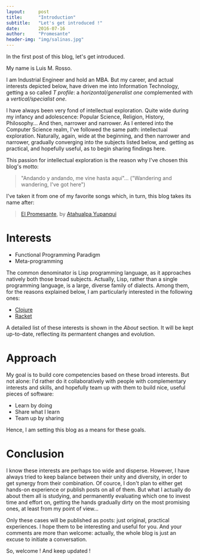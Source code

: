 ```yaml
---
layout:     post
title:      "Introduction"
subtitle:   "Let's get introduced !"
date:       2016-07-16
author:     "Promesante"
header-img: "img/salinas.jpg"
---
```


In the first post of this blog, let's get introduced.

My name is Luis M. Rosso.

I am Industrial Engineer and hold an MBA. But my career, and actual interests depicted below, have driven me into Information Technology, getting a so called _T profile_: a _horizontal/generalist one_ complemented with a _vertical/specialist one_.

I have always been very fond of intellectual exploration. Quite wide during my infancy and adolescence: Popular Science, Religion, History, Philosophy... And then, narrower and narrower. As I entered into the Computer Science realm, I've followed the same path: intellectual exploration. Naturally, again, wide at the beginning, and then narrower and narrower, gradually converging into the subjects listed below, and getting as practical, and hopefully useful, as to begin sharing findings here.

This passion for intellectual exploration is the reason why I've chosen this blog's motto:

> "Andando y andando, me vine hasta aquí"...
> ("Wandering and wandering, I've got here")

I've taken it from one of my favorite songs which, in turn, this blog takes its name after:

> [El Promesante](https://www.youtube.com/watch?v=NeRb39bObgM&t=41m11s), by [Atahualpa Yupanqui](https://en.wikipedia.org/wiki/Atahualpa_Yupanqui)


# Interests

* Functional Programming Paradigm
* Meta-programming

The common denominator is Lisp programming language, as it approaches natively both those broad subjects. Actually, Lisp, rather than a single programming language, is a large, diverse family of dialects. Among them, for the reasons explained below, I am particularly interested in the following ones:

* [Clojure](http://clojure.org)
* [Racket](http://racket-lang.org)

A detailed list of these interests is shown in the _About_ section. It will be kept up-to-date, reflecting its permantent changes and evolution.


# Approach

My goal is to build core competencies based on these  broad interests. But not alone: I'd rather do it collaboratively with people with complementary interests and skills, and hopefully team up with them to build nice, useful pieces of software:

* Learn by doing
* Share what I learn
* Team up by sharing

Hence, I am setting this blog as a means for these goals.


# Conclusion

I know these interests are perhaps too wide and disperse. However, I have always tried to keep balance between their unity and diversity, in order to get synergy from their combination. Of cource, I don't plan to either get hands-on experience or publish posts on all of them. But what I actually do about them all is studying, and permanently evaluating which one to invest time and effort on, getting the hands gradually dirty on the most promising ones, at least from my point of view...

Only these cases will be published as posts: just original, practical experiences. I hope them to be interesting and useful for you. And your comments are more than welcome: actually, the whole blog is just an excuse to initiate a conversation.

So, welcome ! And keep updated !
